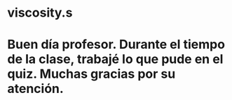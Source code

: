 # viscosity.s
# Buen día profesor. Durante el tiempo de la clase, trabajé lo que pude en el quiz. Muchas gracias por su atención.

